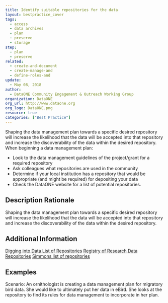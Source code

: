 ```yaml
---
title: Identify suitable repositories for the data
layout: bestpractice_cover
tags:
  - access
  - data archives
  - plan
  - preserve
  - storage
step:
  - plan
  - preserve
related:
  - create-and-document
  - create-manage-and
  - define-roles-and
update:
  - May 08, 2018
author:
  - DataONE Community Engagement & Outreach Working Group
organization: DataONE
org_url: http://www.dataone.org
org_logo: DataONE.png
resource: true
categories: ["Best Practice"]
---
```



Shaping the data management plan towards a specific desired repository will increase the likelihood that the data will be accepted into that repository and increase the discoverability of the data within the desired repository. When beginning a data management plan:
- Look to the data management guidelines of the project/grant for a required repository
- Ask colleagues what repositories are used in the community
- Determine if your local institution has a repository that would be appropriate (and might be required) for depositing your data
- Check the DataONE website for a list of potential repositories.

## Description Rationale

Shaping the data management plan towards a specific desired repository will increase the likelihood that the data will be accepted into that repository and increase the discoverability of the data within the desired repository.

## Additional Information

[Digging into Data List of Repositories](https://diggingintodata.org/Repositories)
[Registry of Research Data Repositories](https://www.re3data.org)
[Simmons list of repositories](http://oad.simmons.edu/oadwiki/data_repositories)

## Examples

Scenario: An ornithologist is creating a data management plan for migratory bird data. She would like to ultimately put her data in eBird. She looks at the repository to find its rules for data management to incorporate in her plan.
